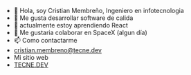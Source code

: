 - 👋 Hola, soy Cristian Membreño, Ingeniero en infotecnologia
- 👀 Me gusta desarrollar software de calida
- 🌱 actualmente estoy aprendiendo React
- 💞️ Me gustaria colaborar en SpaceX (algun día)
- 📫 Como contactarme
- cristian.membreno@tecne.dev
- Mi sitio web
- <a href="https://tecne.dev/" target="_blank">TECNE.DEV</a>


